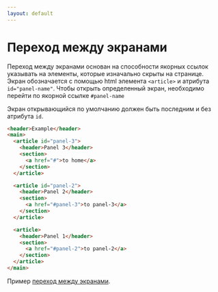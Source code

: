 ```yaml
---
layout: default
---
```


# Переход между экранами

Переход между экранами основан на способности якорных ссылок указывать на элементы, которые изначально скрыты на странице.
Экран обозначается с помощью html элемента `<article>` и атрибута `id="panel-name"`. Чтобы открыть определенный экран, необходимо перейти по якорной ссылке `#panel-name`

Экран открывающийся по умолчанию должен быть последним и без атрибута `id`.

```html
<header>Example</header>
<main>
  <article id="panel-3">
    <header>Panel 3</header>
    <section>
      <a href="#">to home</a>
    </section>
  </article>

  <article id="panel-2">
    <header>Panel 2</header>
    <section>
      <a href="#panel-3">to panel-3</a>
    </section>
  </article>

  <article>
    <header>Panel 1</header>
    <section>
      <a href="#panel-2">to panel-2</a>
    </section>
  </article>
</main>
```

Пример [переход между экранами](https://github.com/sveltevk/pure/blob/main/examples/structure.html).
